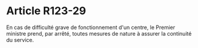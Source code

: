 # Article R123-29

En cas de difficulté grave de fonctionnement d'un centre, le Premier ministre prend, par arrêté, toutes mesures de nature à assurer la continuité du service.